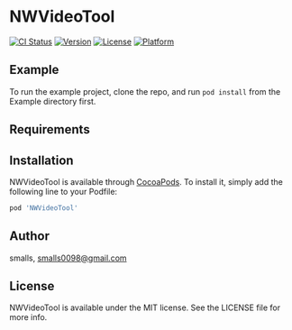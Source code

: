 # NWVideoTool

[![CI Status](https://img.shields.io/travis/smalls/NWVideoTool.svg?style=flat)](https://travis-ci.org/smalls/NWVideoTool)
[![Version](https://img.shields.io/cocoapods/v/NWVideoTool.svg?style=flat)](https://cocoapods.org/pods/NWVideoTool)
[![License](https://img.shields.io/cocoapods/l/NWVideoTool.svg?style=flat)](https://cocoapods.org/pods/NWVideoTool)
[![Platform](https://img.shields.io/cocoapods/p/NWVideoTool.svg?style=flat)](https://cocoapods.org/pods/NWVideoTool)

## Example

To run the example project, clone the repo, and run `pod install` from the Example directory first.

## Requirements

## Installation

NWVideoTool is available through [CocoaPods](https://cocoapods.org). To install
it, simply add the following line to your Podfile:

```ruby
pod 'NWVideoTool'
```

## Author

smalls, smalls0098@gmail.com

## License

NWVideoTool is available under the MIT license. See the LICENSE file for more info.
